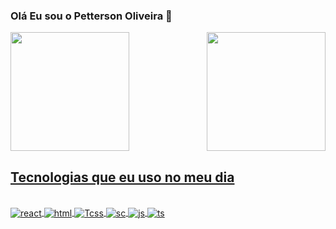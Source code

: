 ### Olá Eu sou o Petterson Oliveira 🤚
<div>
<a href="https://github.com/seu-usuário-aqui">
<img  height="190em" src="https://github-readme-stats.vercel.app/api?username=pettersonPadilha&show_icons=true&theme=radical&include_all_commits=true&count_private=true"padding-right:10px/>
<img align="right"height="190em" src="https://github-readme-stats.vercel.app/api/top-langs/?username=pettersonPadilha&layout=compact&langs_count=7&theme=radical"/>
</div>


## Tecnologias que eu uso no meu dia

<div styled="display: incline_block"><br/>

<img align="center" alt="react" src="https://img.shields.io/badge/React-20232A?style=for-the-badge&logo=react&logoColor=61DAFB"/> 
<img align="center" alt="html" src="https://img.shields.io/badge/HTML5-E34F26?style=for-the-badge&logo=html5&logoColor=white"/>
<img align="center" alt="Tcss" src="https://img.shields.io/badge/Tailwind_CSS-38B2AC?style=for-the-badge&logo=tailwind-css&logoColor=white"/>
<img align="center" alt="sc" src="https://img.shields.io/badge/styled--components-DB7093?style=for-the-badge&logo=styled-components&logoColor=white"/>
<img align="center" alt="js" src="https://img.shields.io/badge/JavaScript-323330?style=for-the-badge&logo=javascript&logoColor=F7DF1E"/>
<img align="center" alt="ts" src="https://img.shields.io/badge/TypeScript-007ACC?style=for-the-badge&logo=typescript&logoColor=white"/>
</div>
